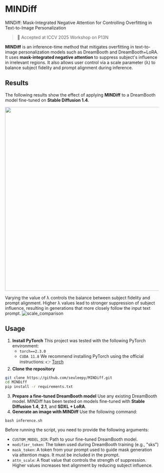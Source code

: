 # MINDiff
MINDiff: Mask-Integrated Negative Attention for Controlling Overfitting in Text-to-Image Personalization

> 📄 Accepted at ICCV 2025 Workshop on P13N

**MINDiff** is an inference-time method that mitigates overfitting in text-to-image personalization models such as DreamBooth and DreamBooth+LoRA. It uses **mask-integrated negative attention** to suppress subject's influence in irrelevant regions. It also allows user control via a scale parameter (λ) to balance subject fidelity and prompt alignment during inference.

## Results
The following results show the effect of applying **MINDiff** to a DreamBooth model fine-tuned on **Stable Diffusion 1.4**.
<p align="center">
  <img src="https://github.com/user-attachments/assets/debea15b-1b1b-4bc6-9c1f-2de3c85b6117" width="600"/>
</p>

Varying the value of λ controls the balance between subject fidelity and prompt alignment. Higher λ values lead to stronger suppression of subject influence, resulting in generations that more closely follow the input text prompt.
![scale_comparison](https://github.com/user-attachments/assets/48dbe3da-0f50-46eb-9c67-ce370cfa89d8)

## Usage
1. **Install PyTorch**
   This project was tested with the following PyTorch environment:
   - `torch==2.3.0`
   - `CUDA 11.8`
   We recommend installing PyTorch using the official instructions:
     👉 [Torch](https://pytorch.org/)
2. **Clone the repository**
```bash
git clone https://github.com/seuleepy/MINDiff.git
cd MINDiff
pip install -r requirements.txt
```
3. **Prepare a fine-tuned DreamBooth model**
Use any existing DreamBooth model. MINDiff has been tested on models fine-tuned with **Stable Diffusion 1.4**, **2.1**, and **SDXL + LoRA**.
4. **Generate an image with MINDiff**
Use the following command:
```
bash inference.sh
```
Before running the script, you need to provide the following arguments:
- `CUSTOM_MODEL_DIR`: Path to your fine-tuned DreamBooth model.
- `modifier_token`: The token used during DreamBooth training (e.g., "sks")
- `mask_token`: A token from your prompt used to guide mask generation via attention maps. It must be included in the prompt.
- `attn_scale`: A float value that controls the strength of suppression. Higher values increases text alignment by reducing subject influence.

